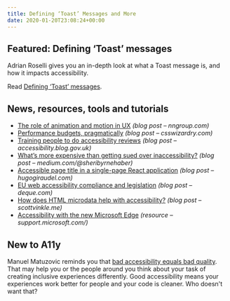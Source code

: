 ```yaml
---
title: Defining ‘Toast’ Messages and More
date: 2020-01-20T23:08:24+00:00
---
```


## Featured: Defining ‘Toast’ messages

Adrian Roselli gives you an in-depth look at what a Toast message is, and how it impacts accessibility.

Read [Defining ‘Toast’ messages](https://adrianroselli.com/2020/01/defining-toast-messages.html).

## News, resources, tools and tutorials

* [The role of animation and motion in UX](https://www.nngroup.com/articles/animation-purpose-ux/) _(blog post – nngroup.com)_
* [Performance budgets, pragmatically](https://csswizardry.com/2020/01/performance-budgets-pragmatically/) _(blog post – csswizardry.com)_
* [Training people to do accessibility reviews](https://accessibility.blog.gov.uk/2020/01/14/training-people-to-do-accessibility-reviews/) _(blog post – accessibility.blog.gov.uk)_
* [What’s more expensive than getting sued over inaccessibility?](https://medium.com/@sheribyrnehaber/whats-more-expensive-than-getting-sued-over-inaccessibility-8013f2113712) _(blog post – medium.com/@sheribyrnehaber)_
* [Accessible page title in a single-page React application](https://hugogiraudel.com/2020/01/15/accessible-title-in-a-single-page-react-application/) _(blog post – hugogiraudel.com)_
* [EU web accessibility compliance and legislation](https://www.deque.com/blog/eu-web-accessibility-compliance-and-legislation/) _(blog post – deque.com)_
* [How does HTML microdata help with accessibility?](https://scottvinkle.me/blogs/blog/how-html-microdata-helps-with-accessibility) _(blog post – scottvinkle.me)_
* [Accessibility with the new Microsoft Edge](https://support.microsoft.com/en-us/help/4538354/microsoft-edge-new-accessibility) _(resource – support.microsoft.com/)_

## New to A11y

Manuel Matuzovic reminds you that [bad accessibility equals bad quality](https://www.matuzo.at/blog/bad-accessibility-equals-bad-quality/). That may help you or the people around you think about your task of creating inclusive experiences differently. Good accessibility means your experiences work better for people and your code is cleaner. Who doesn't want that?